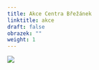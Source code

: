 ```yaml
---
title: Akce Centra Břežánek
linktitle: akce
draft: false
obrazek: ""
weight: 1
---
```

![](/assets/media/akce_baner-1-.jpg)